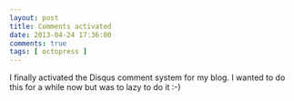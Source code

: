 ```yaml
---
layout: post
title: Comments activated
date: 2013-04-24 17:36:00
comments: true
tags: [ octopress ]
---
```


I finally activated the Disqus comment system for my blog. I wanted to do this for a while now but was to lazy to do it :-)

